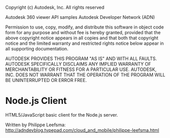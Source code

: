 
Copyright (c) Autodesk, Inc. All rights reserved

Autodesk 360 viewer API samples Autodesk Developer Network (ADN)

Permission to use, copy, modify, and distribute this software in object code form for any purpose and without fee is hereby granted, provided that the above copyright notice appears in all copies and that both that copyright notice and the limited warranty and restricted rights notice below appear in all supporting documentation.

AUTODESK PROVIDES THIS PROGRAM "AS IS" AND WITH ALL FAULTS. AUTODESK SPECIFICALLY DISCLAIMS ANY IMPLIED WARRANTY OF MERCHANTABILITY OR FITNESS FOR A PARTICULAR USE. AUTODESK, INC. DOES NOT WARRANT THAT THE OPERATION OF THE PROGRAM WILL BE UNINTERRUPTED OR ERROR FREE.

Node.js Client
======================
HTML5/JavaScript basic client for the Node.js server. 


Written by Philippe Leefsma:   
http://adndevblog.typepad.com/cloud_and_mobile/philippe-leefsma.html



